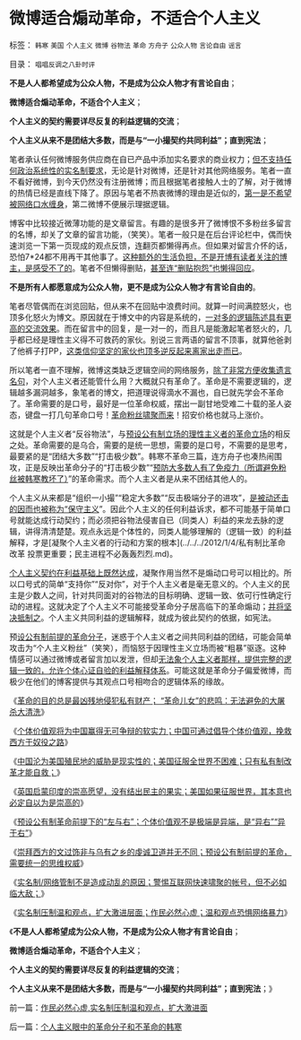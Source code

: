 # 微博适合煽动革命，不适合个人主义

标签： `韩寒` `美国` `个人主义` `微博` `谷物法` `革命` `方舟子` `公众人物` `言论自由` `谣言` 

目录： `唱唱反调之八卦时评`

**不是人人都希望成为公众人物，不是成为公众人物才有言论自由**；

**微博适合煽动革命，不适合个人主义**；

**个人主义的契约需要详尽反复的利益逻辑的交流**；

**个人主义从来不是团结大多数，而是与“一小撮契约共同利益”；直到宪法**；



笔者承认任何微博服务供应商在自已产品中添加实名要求的商业权力；[但不支持任何政治系统性的实名制要求](../../../2012/1/29/英印“仁慈专制”，搞创收赚钱的英国法庭.md)，无论是针对微博，还是针对其他网络服务。笔者一直不看好微博，到今天仍然没有注册微博；而且根据笔者接触人士的了解，对于微博的热情已经是直线下降了。原因与笔者不热衷微博的理由是近似的，[第一是不希望被网络口水缠身](../../../2009/6/29/真假潜伏,众fans难调，唯我本色.md)，第二微博不便展示理据逻辑。

博客中比较接近微薄功能的是文章留言。有趣的是很多开了微博恨不多粉丝多留言的名博，却关了文章的留言功能，（笑笑）。笔者一般只是在后台评论栏中，偶而快速浏览一下第一页现成的观点反馈，连翻页都懒得再点。但如果对留言介怀的话，恐怕7*24都不用再干其他事了。[这种额外的生活负担，不是开博有读者关注的博主，是感受不了的](../../../2010/6/25/政治家是开发政治利益的专家.md)。笔者不但懒得删贴，[甚至连“删贴抱怨”也懒得回应](../../../2009/10/27/上头也许不高兴，下头人就难做.md)。



**不是所有人都愿意成为公众人物，更不是成为公众人物才有言论自由的**。

笔者尽管偶而在浏览回贴，但从来不在回贴中浪费时间。就算一时间满腔怒火，也顶多化怒火为博文。原因就在于博文中的内容是系统的，[一对多的逻辑陈述具有更高的交流效果](../../../2009/7/5/为什么科学陈述比哲学断言诡辩有说服力.md)。而在留言中的回复，是一对一的，而且凡是能激起笔者怒火的，几乎都已经是理性主义得不可救药的家伙。别说三言两语的留言不顶事，就算他爸剥了他裤子打PP，[这类信仰坚定的家伙也顶多逆反起来离家出走而已](../../../2011/1/28/“强卖哲学”可能有生命危险.md)。

所以笔者一直不理解，微博这类缺乏逻辑空间的网络服务，[除了非常方便收集遗言名句](../../../2011/8/11/读书读报懂历史，学会旅游看世界.md)，对个人主义者还能管什么用？大概就只有革命了。革命是不需要逻辑的，逻辑越多漏洞越多，象笔者的博文，把道理说得滴水不漏也，自已就先学会不革命了。革命需要的是口号，最好是一位革命权威，摆出一副甘地受难二十载的圣人姿态，键盘一打几句革命口号！[革命粉丝啸聚而来](../../../2010/4/26/认人只能污合，认理可以成军.md)！招安价格也就马上涨价。

这就是个人主义者“反谷物法”，与[预设公有制立场的理性主义者的革命立场](../../../2012/2/6/预设公有制革命前提的“左与右”和个人主义异端.md)的相反之处。革命需要的是乌合，需要的是统一思想，需要的是口号，不需要的是思考，最要紧的是“团结大多数”“打击极少数”。韩寒不革命三篇，连方舟子也凑热闹围攻，正是反映出革命分子的“打击极少数”“[预防大多数人有了免疫力（所谓避免粉丝被韩寒教坏了）](../../../2012/2/1/横眉冷对伪君子，左狗总是闹革命.md)”的革命需求。而个人主义者是从来不团结其他人的。

个人主义从来都是“组织一小撮”“稳定大多数”“反击极端分子的进攻”，[是被动还击的因而也被称为“保守主义](../../../2011/11/13/团结不能代替妥协，人权需要做人的勇气.md)”。因此个人主义的任何利益诉求，都不可能基于简单口号就能达成行动契约；而必须把谷物法侵害自已（同类人）利益的来龙去脉的逻辑，讲得清清楚楚。观点永远是个体性的，同类人能够理解的（逻辑一致）的利益解释，才是[凝聚个人主义者的行动和方案的根本](../../../2012/1/4/私有制比革命 改革 投票更重要；民主进程不必轰轰烈烈.md)。

[个人主义契约在利益基础上既然达成](../../../2011/10/25/个人主义社会紧密互助（团结）非东方传统所能想象.md)，凝聚作用当然不是煽动口号可以相比的。所以口号式的简单“支持你”“反对你”，对于个人主义者是毫无意义的。个人主义的民主是少数人之间，针对共同面对的谷物法的目标明确、逻辑一致、依可行性确定行动的进程。这就决定了个人主义不可能接受革命分子居高临下的革命煽动；[并将坚决抵制之](../../../2012/2/4/“革命儿女”的悲鸣，社会的悲哀，民族的悲剧！.md)。个人主义共同利益的逻辑解释，就成为彼此契约的依据，如宪法。

预[设公有制前提的革命分子](../../../2012/2/4/革命的最终目标为什么总是侵犯私有财产？.md)，迷惑于个人主义者之间共同利益的团结，可能会简单攻击为“个人主义粉丝”（笑笑），而恼怒于因理性主义立场而被“粗暴”驱逐。这种情感可以通过微博或者留言加以发泄，但却[无法象个人主义者那样，提供完整的逻辑一致的，允许个体心证自验的利益解释体系](../../../2012/2/3/私有制下没有革命的合理性；崇拜西方的国产愚民.md)。可能这就是革命分子偏爱微博，而极少在他们的博客提供与其观点口号相吻合的逻辑体系的缘故。

《[革命的目的总是最凶残地侵犯私有财产；
“革命儿女”的悲鸣：无法避免的大屠杀大清洗](../../../2012/2/4/“革命儿女”的悲鸣，社会的悲哀，民族的悲剧！.md)》

《[个体价值观将为中国赢得无可争辩的软实力；中国可通过倡导个体价值观，挽救西方于奴役之路](../../../2012/2/4/拯救西方！个体价值观将为中国赢得无可争辩的软实力！.md)》

《[中国沦为美国殖民地的威胁是现实性的；美国征服全世界不困难；只有私有制改革才能自救；](../../../2012/2/4/中国沦为殖民地的威胁是现实的；公有制将加速祖国沦亡！.md)》

《[英国启蒙印度的崇高愿望，没有结出民主的果实；美国如果征服世界，其本意也必定自以为是崇高的](../../../2012/2/6/英国启蒙印度的崇高愿望，没有结出民主的果实.md)》

《[预设公有制革命前提下的“左与右”；个体价值观不是极端是异端，是“异右”“异于右”](../../../2012/2/6/预设公有制革命前提的“左与右”和个人主义异端.md)》

《[崇拜西方的文过饰非与乌有之乡的虔诚卫道并无不同；预设公有制前提的革命，需要统一的思维权威](../../../2012/2/6/盲目崇拜西方的文过饰非,与乌有之乡的虔诚卫道.md)》

《[实名制/网络管制不是造成动乱的原因；警惕互联网快速啸聚的帐号，但不必如临大敌；](../../../2012/2/8/警惕互联网快速啸聚的帐号，但不必如临大敌；.md)》

《[实名制压制温和观点，扩大激进层面；作民必然心虚；温和观点恐惧网络暴力](../../../2012/2/8/作民必然心虚,实名制压制温和观点，扩大激进面.md)》

《**不是人人都希望成为公众人物，不是成为公众人物才有言论自由**；

**微博适合煽动革命，不适合个人主义**；

**个人主义的契约需要详尽反复的利益逻辑的交流**；

**个人主义从来不是团结大多数，而是与“一小撮契约共同利益”；直到宪法**；》



前一篇：[作民必然心虚,实名制压制温和观点，扩大激进面](../../../2012/2/8/作民必然心虚,实名制压制温和观点，扩大激进面.md)

后一篇：[个人主义眼中的革命分子和不革命的韩寒](../../../2012/2/8/个人主义眼中的革命分子和不革命的韩寒.md)
